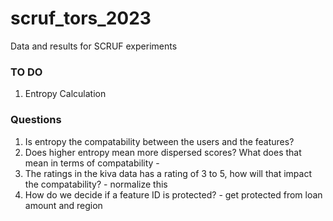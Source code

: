 # scruf_tors_2023
 Data and results for SCRUF experiments
 
 ### TO DO
 1. Entropy Calculation

### Questions
 1. Is entropy the compatability between the users and the features?
 2. Does higher entropy mean more dispersed scores? What does that mean in terms of compatability - 
 3. The ratings in the kiva data has a rating of 3 to 5, how will that impact the compatability? - normalize this
 4. How do we decide if a feature ID is protected? - get protected from loan amount and region

